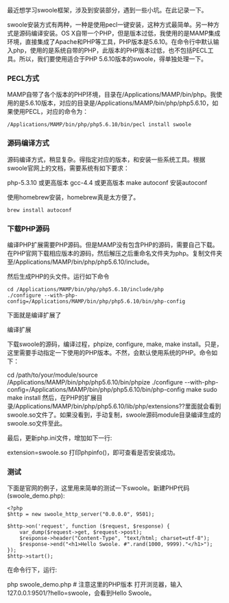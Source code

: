 <!--
author: yaoxiaofeng
head: http://7xk25s.com1.z0.glb.clouddn.com/avtar.jpg
date: 2016-06-27
title: MAMP下安装Swoole拓展
tags: swoole mamp
category: 技术
status: publish
summary: swoole安装方式有两种，一种是使用pecl一键安装，这种方式最简单。另一种方式是源码编译安装。OS X自带一个PHP，但是版本过低，我使用的是MAMP集成环境，直接集成了Apache和PHP等工具，PHP版本是5.6.10。在命令行中默认输入php，使用的是系统自带的PHP，此版本的PHP版本过低，也不包括PECL工具。所以，我们要使用适合于PHP 5.6.10版本的swoole，得单独处理一下。
-->
最近想学习swoole框架，涉及到安装部分，遇到一些小坑。在此记录一下。

swoole安装方式有两种，一种是使用pecl一键安装，这种方式最简单。另一种方式是源码编译安装。OS X自带一个PHP，但是版本过低，我使用的是MAMP集成环境，直接集成了Apache和PHP等工具，PHP版本是5.6.10。在命令行中默认输入php，使用的是系统自带的PHP，此版本的PHP版本过低，也不包括PECL工具。所以，我们要使用适合于PHP 5.6.10版本的swoole，得单独处理一下。

### PECL方式

MAMP自带了各个版本的PHP环境，目录在/Applications/MAMP/bin/php。我使用的是5.6.10版本，对应的目录是/Applications/MAMP/bin/php/php5.6.10，如果使用PECL，对应的命令为：

```
/Applications/MAMP/bin/php/php5.6.10/bin/pecl install swoole
```
### 源码编译方式


源码编译方式，稍显复杂。得指定对应的版本，和安装一些系统工具。根据swoole官网上的文档，需要系统有如下要求：

php-5.3.10 或更高版本
gcc-4.4 或更高版本
make
autoconf
安装autoconf

使用homebrew安装，homebrew真是太方便了。

```
brew install autoconf
```

### 下载PHP源码

编译PHP扩展需要PHP源码。但是MAMP没有包含PHP的源码，需要自己下载。在PHP官网下载相应版本的源码，然后解压之后重命名文件夹为php。复制文件夹至/Applications/MAMP/bin/php/php5.6.10/include。

然后生成PHP的头文件。运行如下命令

```
cd /Applications/MAMP/bin/php/php5.6.10/include/php
./configure --with-php-config=/Applications/MAMP/bin/php/php5.6.10/bin/php-config
```

下面就是编译扩展了

编译扩展

下载swoole的源码，编译过程，phpize, configure, make, make install。只是，这里需要手动指定一下使用的PHP版本。不然，会默认使用系统的PHP。命令如下：

cd /path/to/your/module/source
/Applications/MAMP/bin/php/php5.6.10/bin/phpize
./configure --with-php-config=/Applications/MAMP/bin/php/php5.6.10/bin/php-config
make
sudo make install
然后，在PHP的扩展目录/Applications/MAMP/bin/php/php5.6.10/lib/php/extensions??里面就会看到swoole.so文件了。如果没看到，手动复制，swoole源码module目录编译生成的swoole.so文件至此。

最后，更新php.ini文件，增加如下一行:

extension=swoole.so
打印phpinfo()，即可查看是否安装成功。

### 测试

下面是官网的例子，这里用来简单的测试一下swoole。新建PHP代码(swoole_demo.php):


```
<?php
$http = new swoole_http_server("0.0.0.0", 9501);

$http->on('request', function ($request, $response) {
    var_dump($request->get, $request->post);
    $response->header("Content-Type", "text/html; charset=utf-8");
    $response->end("<h1>Hello Swoole. #".rand(1000, 9999)."</h1>");
});
$http->start();
```
在命令行下，运行:

php swoole_demo.php # 注意这里的PHP版本
打开浏览器，输入127.0.0.1:9501/?hello=swoole，会看到Hello Swoole。